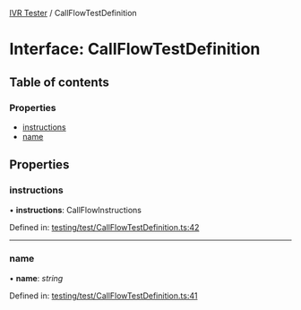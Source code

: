 [IVR Tester](../README.md) / CallFlowTestDefinition

# Interface: CallFlowTestDefinition

## Table of contents

### Properties

- [instructions](callflowtestdefinition.md#instructions)
- [name](callflowtestdefinition.md#name)

## Properties

### instructions

• **instructions**: CallFlowInstructions

Defined in: [testing/test/CallFlowTestDefinition.ts:42](https://github.com/SketchingDev/ivr-tester/blob/a815992/packages/ivr-tester/src/testing/test/CallFlowTestDefinition.ts#L42)

___

### name

• **name**: *string*

Defined in: [testing/test/CallFlowTestDefinition.ts:41](https://github.com/SketchingDev/ivr-tester/blob/a815992/packages/ivr-tester/src/testing/test/CallFlowTestDefinition.ts#L41)
